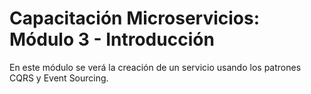 # Capacitación Microservicios: Módulo 3 - Introducción

En este módulo se verá la creación de un servicio usando los patrones CQRS y Event Sourcing.
